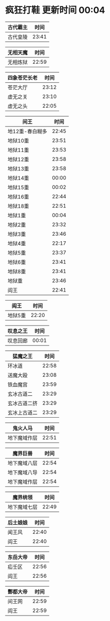 # 疯狂打鞋 更新时间 00:04

| 古代霸主   | 时间    |
|--------|-------|
| 古代皇陵 | 23:41 |

| 无相天魔   | 时间    |
|--------|-------|
| 无相炼狱 | 22:59 |

| 四象苍茫长老   | 时间    |
|--------|-------|
| 苍茫大厅 | 23:12 |
| 虚无之关 | 23:10 |
| 虚无之头 | 22:05 |

| 间王   | 时间    |
|--------|-------|
| 地12重-春白糊多 | 22:45 |
| 地狱10重 | 23:51 |
| 地狱11重 | 23:53 |
| 地狱12重 | 23:58 |
| 地狱13重 | 23:58 |
| 地狱14重 | 00:00 |
| 地狱15重 | 00:02 |
| 地狱16重 | 22:44 |
| 地狱18重 | 22:51 |
| 地狱1重 | 00:04 |
| 地狱2重 | 23:32 |
| 地狱3重 | 23:46 |
| 地狱4重 | 22:17 |
| 地狱5重 | 23:37 |
| 地狱6重 | 23:41 |
| 地狱8重 | 23:41 |
| 地狱重 | 23:46 |
| 阎王 | 22:41 |

| 阎王   | 时间    |
|--------|-------|
| 地狱5重 | 22:20 |

| 叹息之王   | 时间    |
|--------|-------|
| 叹息回廊 | 00:01 |

| 猛魔之王   | 时间    |
|--------|-------|
| 环冰道 | 22:58 |
| 送魔大殴 | 23:08 |
| 铁血魔宫 | 23:59 |
| 玄冰古道二 | 23:29 |
| 玄冰古道二挤 | 23:29 |
| 玄冰上古道二 | 23:29 |

| 鬼火人马   | 时间    |
|--------|-------|
| 地下魔域作层 | 22:51 |

| 魔界巨兽   | 时间    |
|--------|-------|
| 地下魔域八层 | 22:54 |
| 地下魔域八导 | 22:54 |
| 地下魔域作层 | 22:54 |

| 魔界统领   | 时间    |
|--------|-------|
| 地下魔域七层 | 22:49 |

| 后土娘娘   | 时间    |
|--------|-------|
| 闻王风 | 22:40 |
| 阎王 | 22:40 |

| 东岳大帝   | 时间    |
|--------|-------|
| 疝壬区 | 22:56 |
| 阎王 | 22:56 |

| 酆都大帝   | 时间    |
|--------|-------|
| 间王网 | 22:59 |
| 阎王 | 22:59 |